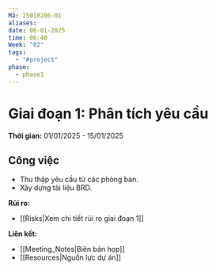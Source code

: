 ```yaml
---
Mã: 25010206-01
aliases: 
date: 06-01-2025
time: 06:40
Week: "02"
tags:
  - "#project"
phase:
  - phase1
---
```

# Giai đoạn 1: Phân tích yêu cầu

**Thời gian:** 01/01/2025 - 15/01/2025

## Công việc
- Thu thập yêu cầu từ các phòng ban.
- Xây dựng tài liệu BRD.

**Rủi ro:**  
- [[Risks|Xem chi tiết rủi ro giai đoạn 1]]

**Liên kết:**  
- [[Meeting_Notes|Biên bản họp]]
- [[Resources|Nguồn lực dự án]]
